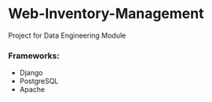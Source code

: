 # Web-Inventory-Management
Project for Data Engineering Module

### Frameworks:
- Django
- PostgreSQL
- Apache
